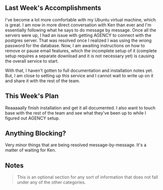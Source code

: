## Last Week's Accomplishments
I've become a lot more comfortable with my Ubuntu virtual machine, which is great. I am now in more direct conversation with Ken than ever and I'm essentially following what he says to do message by message. Once all the servers were up, I had an issue with getting AGENCY to connect with the postgres server. That was resolved once I realized I was using the wrong password for the database. Now, I am awaiting instructions on how to remove or pause email features, which the incomplete setup of it (complete setup requires a separate download and it is not necessary yet) is causing the overall service to start.

With that, I haven't gotten to full documentation and installation notes yet. But, I am close to setting up this service and I cannot wait to write up on it and share it with the rest of the team.

## This Week's Plan
Reaaaaally finish installation and get it all documented. I also want to touch base with the rest of the team and see what they've been up to while I figured out AGENCY setup.

## Anything Blocking?
Very minor things that are being resolved message-by-message. It's a matter of waiting for Ken.

## Notes

> This is an optional section for any sort of information that does not fall under any of the other categories.
